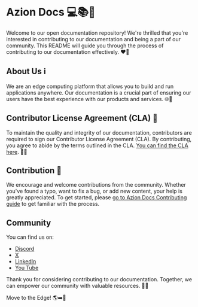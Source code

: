 # Azion Docs 💻📚🧡

Welcome to our open documentation repository! We're thrilled that you're interested in contributing to our documentation and being a part of our community. This README will guide you through the process of contributing to our documentation effectively. ❤️📖

## About Us ℹ️

We are an edge computing platform that allows you to build and run applications anywhere. Our documentation is a crucial part of ensuring our users have the best experience with our products and services. 🌐🚀

## Contributor License Agreement (CLA) 📜

To maintain the quality and integrity of our documentation, contributors are required to sign our Contributor License Agreement (CLA). By contributing, you agree to abide by the terms outlined in the CLA. [You can find the CLA here](add_o_link). 📝🤝

## Contribution 🤝

We encourage and welcome contributions from the community. Whether you've found a typo, want to fix a bug, or add new content, your help is greatly appreciated. To get started, please [go to Azion Docs Contributing guide](https://github.com/aziontech/docs/blob/community-guidelines/.github/CONTRIBUTING.md) to get familiar with the process.

## Community

You can find us on:

- [Discord](https://discord.com/invite/Yp9N7RMVZy)
- [X](https://twitter.com/aziontech) 
- [LinkedIn](https://www.linkedin.com/company/aziontech)
- [You Tube](https://www.youtube.com/aziontech)

Thank you for considering contributing to our documentation. Together, we can empower our community with valuable resources. 🧡🙏

Move to the Edge! 🌎➡️🧡

